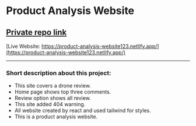 # Product Analysis Website

## [Private repo link](https://github.com/programming-hero-web-course-4/product-analysis-website-mss38)
[Live Website: https://product-analysis-website123.netlify.app/](https://product-analysis-website123.netlify.app/)

--------------
### Short description about this project:
<ul>
<li>This site covers a drone review.</li>
<li>Home page shows top three comments.</li>
<li>Review option shows all review.</li>
<li>This site added 404 warning.</li>
<li>All website created by react and used tailwind for styles.</li>
<li>This is a product analysis website.</li>
</ul>
